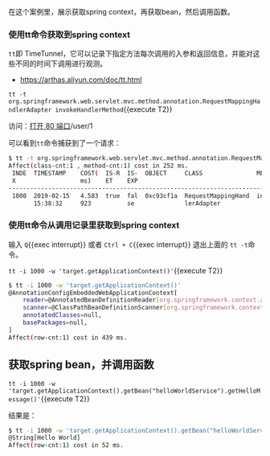 在这个案例里，展示获取spring context，再获取bean，然后调用函数。

### 使用tt命令获取到spring context

`tt`即 TimeTunnel，它可以记录下指定方法每次调用的入参和返回信息，并能对这些不同的时间下调用进行观测。

- https://arthas.aliyun.com/doc/tt.html

`tt -t org.springframework.web.servlet.mvc.method.annotation.RequestMappingHandlerAdapter invokeHandlerMethod`{{execute T2}}

访问：[打开 80 端口]({{TRAFFIC_HOST1_80}})/user/1

可以看到`tt`命令捕获到了一个请求：

```bash
$ tt -t org.springframework.web.servlet.mvc.method.annotation.RequestMappingHandlerAdaptePress Q or Ctrl+C to abort.
Affect(class-cnt:1 , method-cnt:1) cost in 252 ms.
 INDE  TIMESTAMP    COST(  IS-R  IS-  OBJECT     CLASS               METHOD
 X                  ms)    ET    EXP
-----------------------------------------------------------------------------------------
 1000  2019-02-15   4.583  true  fal  0xc93cf1a  RequestMappingHand  invokeHandlerMethod
       15:38:32     923          se              lerAdapter
```

### 使用tt命令从调用记录里获取到spring context

输入 `Q`{{exec interrupt}} 或者 `Ctrl + C`{{exec interrupt}} 退出上面的 `tt -t`命令。

`tt -i 1000 -w 'target.getApplicationContext()'`{{execute T2}}

```bash
$ tt -i 1000 -w 'target.getApplicationContext()'
@AnnotationConfigEmbeddedWebApplicationContext[
    reader=@AnnotatedBeanDefinitionReader[org.springframework.context.annotation.AnnotatedBeanDefinitionReader@2e457641],
    scanner=@ClassPathBeanDefinitionScanner[org.springframework.context.annotation.ClassPathBeanDefinitionScanner@6eb38026],
    annotatedClasses=null,
    basePackages=null,
]
Affect(row-cnt:1) cost in 439 ms.
```

## 获取spring bean，并调用函数

`tt -i 1000 -w 'target.getApplicationContext().getBean("helloWorldService").getHelloMessage()'`{{execute T2}}

结果是：

```bash
$ tt -i 1000 -w 'target.getApplicationContext().getBean("helloWorldService").getHelloMessage()'
@String[Hello World]
Affect(row-cnt:1) cost in 52 ms.
```
